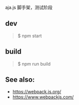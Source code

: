 aja.js 脚手架，测试阶段

## dev
> $ npm start

## build
> $ npm run build


## See also:
- https://webpack.js.org/
- https://www.webpackjs.com/